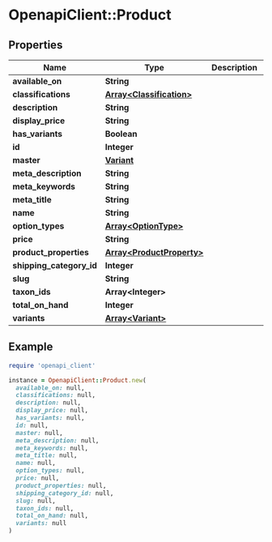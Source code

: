 # OpenapiClient::Product

## Properties

| Name | Type | Description | Notes |
| ---- | ---- | ----------- | ----- |
| **available_on** | **String** |  | [optional] |
| **classifications** | [**Array&lt;Classification&gt;**](Classification.md) |  | [optional] |
| **description** | **String** |  | [optional] |
| **display_price** | **String** |  | [optional] |
| **has_variants** | **Boolean** |  | [optional] |
| **id** | **Integer** |  | [optional] |
| **master** | [**Variant**](Variant.md) |  | [optional] |
| **meta_description** | **String** |  | [optional] |
| **meta_keywords** | **String** |  | [optional] |
| **meta_title** | **String** |  | [optional] |
| **name** | **String** |  | [optional] |
| **option_types** | [**Array&lt;OptionType&gt;**](OptionType.md) |  | [optional] |
| **price** | **String** |  | [optional] |
| **product_properties** | [**Array&lt;ProductProperty&gt;**](ProductProperty.md) |  | [optional] |
| **shipping_category_id** | **Integer** |  | [optional] |
| **slug** | **String** |  | [optional] |
| **taxon_ids** | **Array&lt;Integer&gt;** |  | [optional] |
| **total_on_hand** | **Integer** |  | [optional] |
| **variants** | [**Array&lt;Variant&gt;**](Variant.md) |  | [optional] |

## Example

```ruby
require 'openapi_client'

instance = OpenapiClient::Product.new(
  available_on: null,
  classifications: null,
  description: null,
  display_price: null,
  has_variants: null,
  id: null,
  master: null,
  meta_description: null,
  meta_keywords: null,
  meta_title: null,
  name: null,
  option_types: null,
  price: null,
  product_properties: null,
  shipping_category_id: null,
  slug: null,
  taxon_ids: null,
  total_on_hand: null,
  variants: null
)
```


